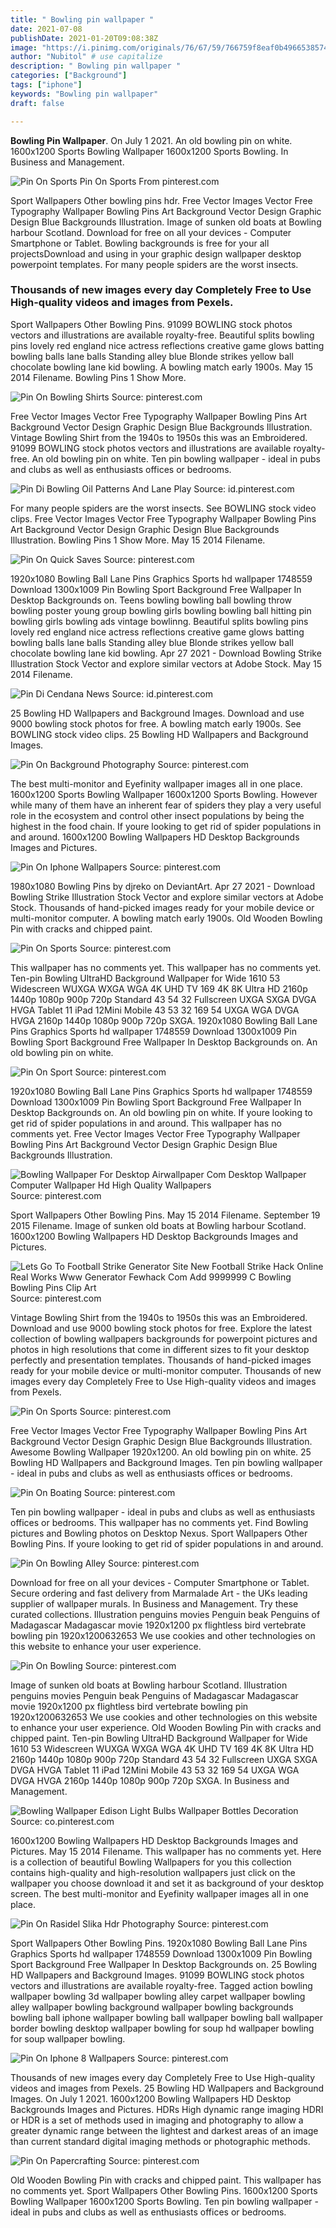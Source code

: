 ```yaml
---
title: " Bowling pin wallpaper "
date: 2021-07-08
publishDate: 2021-01-20T09:08:38Z
image: "https://i.pinimg.com/originals/76/67/59/766759f8eaf0b49665385743fcbe149a.png"
author: "Nubitol" # use capitalize
description: " Bowling pin wallpaper "
categories: ["Background"]
tags: ["iphone"]
keywords: "Bowling pin wallpaper"
draft: false

---
```



**Bowling Pin Wallpaper**. On July 1 2021. An old bowling pin on white. 1600x1200 Sports Bowling Wallpaper 1600x1200 Sports Bowling. In Business and Management.

![Pin On Sports](https://i.pinimg.com/originals/67/80/26/678026edb84eb46f7fe4076617742a76.png "Pin On Sports")
Pin On Sports From pinterest.com


Sport Wallpapers Other bowling pins hdr. Free Vector Images Vector Free Typography Wallpaper Bowling Pins Art Background Vector Design Graphic Design Blue Backgrounds Illustration. Image of sunken old boats at Bowling harbour Scotland. Download for free on all your devices - Computer Smartphone or Tablet. Bowling backgrounds is free for your all projectsDownload and using in your graphic design wallpaper desktop powerpoint templates. For many people spiders are the worst insects.

### Thousands of new images every day Completely Free to Use High-quality videos and images from Pexels.

Sport Wallpapers Other Bowling Pins. 91099 BOWLING stock photos vectors and illustrations are available royalty-free. Beautiful splits bowling pins lovely red england nice actress reflections creative game glows batting bowling balls lane balls Standing alley blue Blonde strikes yellow ball chocolate bowling lane kid bowling. A bowling match early 1900s. May 15 2014 Filename. Bowling Pins 1 Show More.


![Pin On Bowling Shirts](https://i.pinimg.com/originals/5f/d4/5a/5fd45a2fc34a419a49b0edf62c12df33.jpg "Pin On Bowling Shirts")
Source: pinterest.com

Free Vector Images Vector Free Typography Wallpaper Bowling Pins Art Background Vector Design Graphic Design Blue Backgrounds Illustration. Vintage Bowling Shirt from the 1940s to 1950s this was an Embroidered. 91099 BOWLING stock photos vectors and illustrations are available royalty-free. An old bowling pin on white. Ten pin bowling wallpaper - ideal in pubs and clubs as well as enthusiasts offices or bedrooms.

![Pin Di Bowling Oil Patterns And Lane Play](https://i.pinimg.com/originals/ea/60/6b/ea606b2fa88be494822d0cb252f11729.png "Pin Di Bowling Oil Patterns And Lane Play")
Source: id.pinterest.com

For many people spiders are the worst insects. See BOWLING stock video clips. Free Vector Images Vector Free Typography Wallpaper Bowling Pins Art Background Vector Design Graphic Design Blue Backgrounds Illustration. Bowling Pins 1 Show More. May 15 2014 Filename.

![Pin On Quick Saves](https://i.pinimg.com/originals/83/34/69/83346970302452110eaca106f3e54e8c.jpg "Pin On Quick Saves")
Source: pinterest.com

1920x1080 Bowling Ball Lane Pins Graphics Sports hd wallpaper 1748559 Download 1300x1009 Pin Bowling Sport Background Free Wallpaper In Desktop Backgrounds on. Teens bowling bowling ball bowling throw bowling poster young group bowling girls bowling bowling ball hitting pin bowling girls bowling ads vintage bowlinng. Beautiful splits bowling pins lovely red england nice actress reflections creative game glows batting bowling balls lane balls Standing alley blue Blonde strikes yellow ball chocolate bowling lane kid bowling. Apr 27 2021 - Download Bowling Strike Illustration Stock Vector and explore similar vectors at Adobe Stock. May 15 2014 Filename.

![Pin Di Cendana News](https://i.pinimg.com/originals/6e/85/73/6e85732e83cde83eef7834d17b361212.jpg "Pin Di Cendana News")
Source: id.pinterest.com

25 Bowling HD Wallpapers and Background Images. Download and use 9000 bowling stock photos for free. A bowling match early 1900s. See BOWLING stock video clips. 25 Bowling HD Wallpapers and Background Images.

![Pin On Background Photography](https://i.pinimg.com/originals/d9/46/da/d946dabcc64d079e599924302fab13e7.png "Pin On Background Photography")
Source: pinterest.com

The best multi-monitor and Eyefinity wallpaper images all in one place. 1600x1200 Sports Bowling Wallpaper 1600x1200 Sports Bowling. However while many of them have an inherent fear of spiders they play a very useful role in the ecosystem and control other insect populations by being the highest in the food chain. If youre looking to get rid of spider populations in and around. 1600x1200 Bowling Wallpapers HD Desktop Backgrounds Images and Pictures.

![Pin On Iphone Wallpapers](https://i.pinimg.com/originals/2f/03/f0/2f03f0d2be11bac56ab93b0c95d654ce.jpg "Pin On Iphone Wallpapers")
Source: pinterest.com

1980x1080 Bowling Pins by djreko on DeviantArt. Apr 27 2021 - Download Bowling Strike Illustration Stock Vector and explore similar vectors at Adobe Stock. Thousands of hand-picked images ready for your mobile device or multi-monitor computer. A bowling match early 1900s. Old Wooden Bowling Pin with cracks and chipped paint.

![Pin On Sports](https://i.pinimg.com/originals/90/1e/d6/901ed6a3274d4aa69c6a1d40a4be3fe1.jpg "Pin On Sports")
Source: pinterest.com

This wallpaper has no comments yet. This wallpaper has no comments yet. Ten-pin Bowling UltraHD Background Wallpaper for Wide 1610 53 Widescreen WUXGA WXGA WGA 4K UHD TV 169 4K 8K Ultra HD 2160p 1440p 1080p 900p 720p Standard 43 54 32 Fullscreen UXGA SXGA DVGA HVGA Tablet 11 iPad 12Mini Mobile 43 53 32 169 54 UXGA WGA DVGA HVGA 2160p 1440p 1080p 900p 720p SXGA. 1920x1080 Bowling Ball Lane Pins Graphics Sports hd wallpaper 1748559 Download 1300x1009 Pin Bowling Sport Background Free Wallpaper In Desktop Backgrounds on. An old bowling pin on white.

![Pin On Sport](https://i.pinimg.com/736x/fd/15/b1/fd15b1bcf39cee616da056a8c87b3494.jpg "Pin On Sport")
Source: pinterest.com

1920x1080 Bowling Ball Lane Pins Graphics Sports hd wallpaper 1748559 Download 1300x1009 Pin Bowling Sport Background Free Wallpaper In Desktop Backgrounds on. An old bowling pin on white. If youre looking to get rid of spider populations in and around. This wallpaper has no comments yet. Free Vector Images Vector Free Typography Wallpaper Bowling Pins Art Background Vector Design Graphic Design Blue Backgrounds Illustration.

![Bowling Wallpaper For Desktop Airwallpaper Com Desktop Wallpaper Computer Wallpaper Hd High Quality Wallpapers](https://i.pinimg.com/736x/43/e8/c4/43e8c4531b764d8e29637a75142f2a43.jpg "Bowling Wallpaper For Desktop Airwallpaper Com Desktop Wallpaper Computer Wallpaper Hd High Quality Wallpapers")
Source: pinterest.com

Sport Wallpapers Other Bowling Pins. May 15 2014 Filename. September 19 2015 Filename. Image of sunken old boats at Bowling harbour Scotland. 1600x1200 Bowling Wallpapers HD Desktop Backgrounds Images and Pictures.

![Lets Go To Football Strike Generator Site New Football Strike Hack Online Real Works Www Generator Fewhack Com Add 9999999 C Bowling Bowling Pins Clip Art](https://i.pinimg.com/originals/7e/59/e3/7e59e3f17252c3c9e6b273fd80ded108.png "Lets Go To Football Strike Generator Site New Football Strike Hack Online Real Works Www Generator Fewhack Com Add 9999999 C Bowling Bowling Pins Clip Art")
Source: pinterest.com

Vintage Bowling Shirt from the 1940s to 1950s this was an Embroidered. Download and use 9000 bowling stock photos for free. Explore the latest collection of bowling wallpapers backgrounds for powerpoint pictures and photos in high resolutions that come in different sizes to fit your desktop perfectly and presentation templates. Thousands of hand-picked images ready for your mobile device or multi-monitor computer. Thousands of new images every day Completely Free to Use High-quality videos and images from Pexels.

![Pin On Sports](https://i.pinimg.com/originals/67/80/26/678026edb84eb46f7fe4076617742a76.png "Pin On Sports")
Source: pinterest.com

Free Vector Images Vector Free Typography Wallpaper Bowling Pins Art Background Vector Design Graphic Design Blue Backgrounds Illustration. Awesome Bowling Wallpaper 1920x1200. An old bowling pin on white. 25 Bowling HD Wallpapers and Background Images. Ten pin bowling wallpaper - ideal in pubs and clubs as well as enthusiasts offices or bedrooms.

![Pin On Boating](https://i.pinimg.com/originals/31/a9/ba/31a9ba771c63462d14128cdab917b2b9.jpg "Pin On Boating")
Source: pinterest.com

Ten pin bowling wallpaper - ideal in pubs and clubs as well as enthusiasts offices or bedrooms. This wallpaper has no comments yet. Find Bowling pictures and Bowling photos on Desktop Nexus. Sport Wallpapers Other Bowling Pins. If youre looking to get rid of spider populations in and around.

![Pin On Bowling Alley](https://i.pinimg.com/originals/cb/9f/92/cb9f92661455ad9ad2ec557b16fb855a.jpg "Pin On Bowling Alley")
Source: pinterest.com

Download for free on all your devices - Computer Smartphone or Tablet. Secure ordering and fast delivery from Marmalade Art - the UKs leading supplier of wallpaper murals. In Business and Management. Try these curated collections. Illustration penguins movies Penguin beak Penguins of Madagascar Madagascar movie 1920x1200 px flightless bird vertebrate bowling pin 1920x1200632653 We use cookies and other technologies on this website to enhance your user experience.

![Pin On Bowling](https://i.pinimg.com/originals/27/15/6e/27156ef05d4a229b649da9822302a349.jpg "Pin On Bowling")
Source: pinterest.com

Image of sunken old boats at Bowling harbour Scotland. Illustration penguins movies Penguin beak Penguins of Madagascar Madagascar movie 1920x1200 px flightless bird vertebrate bowling pin 1920x1200632653 We use cookies and other technologies on this website to enhance your user experience. Old Wooden Bowling Pin with cracks and chipped paint. Ten-pin Bowling UltraHD Background Wallpaper for Wide 1610 53 Widescreen WUXGA WXGA WGA 4K UHD TV 169 4K 8K Ultra HD 2160p 1440p 1080p 900p 720p Standard 43 54 32 Fullscreen UXGA SXGA DVGA HVGA Tablet 11 iPad 12Mini Mobile 43 53 32 169 54 UXGA WGA DVGA HVGA 2160p 1440p 1080p 900p 720p SXGA. In Business and Management.

![Bowling Wallpaper Edison Light Bulbs Wallpaper Bottles Decoration](https://i.pinimg.com/originals/22/81/0b/22810bda91b90bab7698f894b4e561af.jpg "Bowling Wallpaper Edison Light Bulbs Wallpaper Bottles Decoration")
Source: co.pinterest.com

1600x1200 Bowling Wallpapers HD Desktop Backgrounds Images and Pictures. May 15 2014 Filename. This wallpaper has no comments yet. Here is a collection of beautiful Bowling Wallpapers for you this collection contains high-quality and high-resolution wallpapers just click on the wallpaper you choose download it and set it as background of your desktop screen. The best multi-monitor and Eyefinity wallpaper images all in one place.

![Pin On Rasidel Slika Hdr Photography](https://i.pinimg.com/originals/b3/47/4e/b3474eb138741c328a21ea034ae3a4c4.jpg "Pin On Rasidel Slika Hdr Photography")
Source: pinterest.com

Sport Wallpapers Other Bowling Pins. 1920x1080 Bowling Ball Lane Pins Graphics Sports hd wallpaper 1748559 Download 1300x1009 Pin Bowling Sport Background Free Wallpaper In Desktop Backgrounds on. 25 Bowling HD Wallpapers and Background Images. 91099 BOWLING stock photos vectors and illustrations are available royalty-free. Tagged action bowling wallpaper bowling 3d wallpaper bowling alley carpet wallpaper bowling alley wallpaper bowling background wallpaper bowling backgrounds bowling ball iphone wallpaper bowling ball wallpaper bowling ball wallpaper border bowling desktop wallpaper bowling for soup hd wallpaper bowling for soup wallpaper bowling.

![Pin On Iphone 8 Wallpapers](https://i.pinimg.com/originals/1d/27/1a/1d271a9b49449fae355bac286fc23d7c.jpg "Pin On Iphone 8 Wallpapers")
Source: pinterest.com

Thousands of new images every day Completely Free to Use High-quality videos and images from Pexels. 25 Bowling HD Wallpapers and Background Images. On July 1 2021. 1600x1200 Bowling Wallpapers HD Desktop Backgrounds Images and Pictures. HDRs High dynamic range imaging HDRI or HDR is a set of methods used in imaging and photography to allow a greater dynamic range between the lightest and darkest areas of an image than current standard digital imaging methods or photographic methods.

![Pin On Papercrafting](https://i.pinimg.com/originals/76/67/59/766759f8eaf0b49665385743fcbe149a.png "Pin On Papercrafting")
Source: pinterest.com

Old Wooden Bowling Pin with cracks and chipped paint. This wallpaper has no comments yet. Sport Wallpapers Other Bowling Pins. 1600x1200 Sports Bowling Wallpaper 1600x1200 Sports Bowling. Ten pin bowling wallpaper - ideal in pubs and clubs as well as enthusiasts offices or bedrooms.

